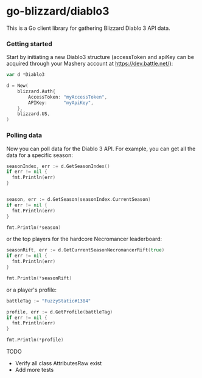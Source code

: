 
# go-blizzard/diablo3

This is a Go client library for gathering Blizzard Diablo 3 API data.

### Getting started

Start by initiating a new Diablo3 structure (accessToken and apiKey can be acquired through your Mashery account at https://dev.battle.net/):

```go
var d *Diablo3

d = New(
	blizzard.Auth{
		AccessToken: "myAccessToken",
		APIKey:      "myApiKey",
	},
	blizzard.US,
)
```

### Polling data

Now you can poll data for the Diablo 3 API. For example, you can get all the data for a specific season:

```go
seasonIndex, err := d.GetSeasonIndex()
if err != nil {
  fmt.Println(err)
}


season, err := d.GetSeason(seasonIndex.CurrentSeason)
if err != nil {
  fmt.Println(err)
}

fmt.Println(*season)
```

or the top players for the hardcore Necromancer leaderboard:

```go
seasonRift, err := d.GetCurrentSeasonNecromancerRift(true)
if err != nil {
  fmt.Println(err)
}

fmt.Println(*seasonRift)
```

or a player's profile:

```go
battleTag := "FuzzyStatic#1384"

profile, err := d.GetProfile(battleTag)
if err != nil {
  fmt.Println(err)
}

fmt.Println(*profile)
```

TODO
* Verify all class AttributesRaw exist
* Add more tests
